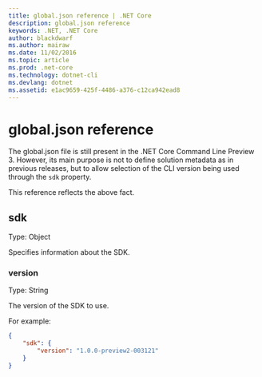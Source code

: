 ```yaml
---
title: global.json reference | .NET Core
description: global.json reference
keywords: .NET, .NET Core
author: blackdwarf
ms.author: mairaw
ms.date: 11/02/2016
ms.topic: article
ms.prod: .net-core
ms.technology: dotnet-cli
ms.devlang: dotnet
ms.assetid: e1ac9659-425f-4486-a376-c12ca942ead8
---
```


# global.json reference

The global.json file is still present in the .NET Core Command Line Preview 3. However, its main purpose is not to define 
solution metadata as in previous releases, but to allow selection of the CLI version being used through the `sdk` property. 

This reference reflects the above fact. 

## sdk
Type: Object

Specifies information about the SDK.

### version
Type: String

The version of the SDK to use.

For example:

```json
{
    "sdk": {
        "version": "1.0.0-preview2-003121"
    }
}
```
